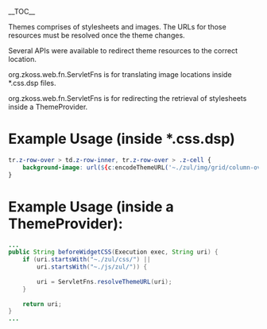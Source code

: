 \_\_TOC\_\_

Themes comprises of stylesheets and images. The URLs for those resources
must be resolved once the theme changes.

Several APIs were available to redirect theme resources to the correct
location.

<javadoc class="true" method="encodeThemeURL(java.lang.String)">org.zkoss.web.fn.ServletFns</javadoc>
is for translating image locations inside \*.css.dsp files.

<javadoc class="true" method="resolveThemeURL(java.lang.String)">org.zkoss.web.fn.ServletFns</javadoc>
is for redirecting the retrieval of stylesheets inside a ThemeProvider.

# Example Usage (inside \*.css.dsp)

``` css
tr.z-row-over > td.z-row-inner, tr.z-row-over > .z-cell {
    background-image: url(${c:encodeThemeURL('~./zul/img/grid/column-over.png')});
}
```

# Example Usage (inside a ThemeProvider):

``` java
...
public String beforeWidgetCSS(Execution exec, String uri) {
    if (uri.startsWith("~./zul/css/") ||
        uri.startsWith("~./js/zul/")) {
        
        uri = ServletFns.resolveThemeURL(uri);
    }
    
    return uri;
}
...
```
